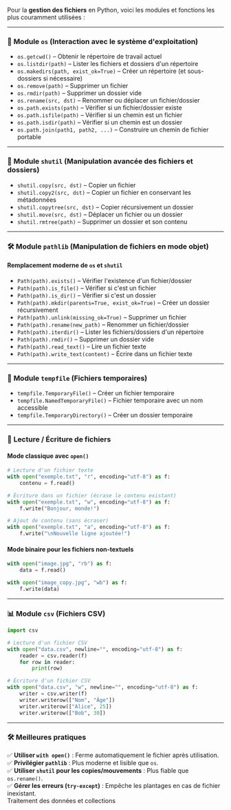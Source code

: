 Pour la **gestion des fichiers** en Python, voici les modules et fonctions les plus couramment utilisées :

---

### 📂 **Module `os`** (Interaction avec le système d'exploitation)
- `os.getcwd()` – Obtenir le répertoire de travail actuel
- `os.listdir(path)` – Lister les fichiers et dossiers d'un répertoire
- `os.makedirs(path, exist_ok=True)` – Créer un répertoire (et sous-dossiers si nécessaire)
- `os.remove(path)` – Supprimer un fichier
- `os.rmdir(path)` – Supprimer un dossier vide
- `os.rename(src, dst)` – Renommer ou déplacer un fichier/dossier
- `os.path.exists(path)` – Vérifier si un fichier/dossier existe
- `os.path.isfile(path)` – Vérifier si un chemin est un fichier
- `os.path.isdir(path)` – Vérifier si un chemin est un dossier
- `os.path.join(path1, path2, ...)` – Construire un chemin de fichier portable

---

### 📌 **Module `shutil`** (Manipulation avancée des fichiers et dossiers)
- `shutil.copy(src, dst)` – Copier un fichier
- `shutil.copy2(src, dst)` – Copier un fichier en conservant les métadonnées
- `shutil.copytree(src, dst)` – Copier récursivement un dossier
- `shutil.move(src, dst)` – Déplacer un fichier ou un dossier
- `shutil.rmtree(path)` – Supprimer un dossier et son contenu

---

### 🛠 **Module `pathlib`** (Manipulation de fichiers en mode objet)
#### Remplacement moderne de `os` et `shutil`
- `Path(path).exists()` – Vérifier l'existence d'un fichier/dossier
- `Path(path).is_file()` – Vérifier si c'est un fichier
- `Path(path).is_dir()` – Vérifier si c'est un dossier
- `Path(path).mkdir(parents=True, exist_ok=True)` – Créer un dossier récursivement
- `Path(path).unlink(missing_ok=True)` – Supprimer un fichier
- `Path(path).rename(new_path)` – Renommer un fichier/dossier
- `Path(path).iterdir()` – Lister les fichiers/dossiers d'un répertoire
- `Path(path).rmdir()` – Supprimer un dossier vide
- `Path(path).read_text()` – Lire un fichier texte
- `Path(path).write_text(content)` – Écrire dans un fichier texte

---

### 📜 **Module `tempfile`** (Fichiers temporaires)
- `tempfile.TemporaryFile()` – Créer un fichier temporaire
- `tempfile.NamedTemporaryFile()` – Fichier temporaire avec un nom accessible
- `tempfile.TemporaryDirectory()` – Créer un dossier temporaire

---

### 📑 **Lecture / Écriture de fichiers**
#### Mode classique avec `open()`
```python
# Lecture d'un fichier texte
with open("exemple.txt", "r", encoding="utf-8") as f:
    contenu = f.read()

# Écriture dans un fichier (écrase le contenu existant)
with open("exemple.txt", "w", encoding="utf-8") as f:
    f.write("Bonjour, monde!")

# Ajout de contenu (sans écraser)
with open("exemple.txt", "a", encoding="utf-8") as f:
    f.write("\nNouvelle ligne ajoutée!")
```

#### Mode binaire pour les fichiers non-textuels
```python
with open("image.jpg", "rb") as f:
    data = f.read()

with open("image_copy.jpg", "wb") as f:
    f.write(data)
```

---

### 📊 **Module `csv`** (Fichiers CSV)
```python
import csv

# Lecture d'un fichier CSV
with open("data.csv", newline="", encoding="utf-8") as f:
    reader = csv.reader(f)
    for row in reader:
        print(row)

# Écriture d'un fichier CSV
with open("data.csv", "w", newline="", encoding="utf-8") as f:
    writer = csv.writer(f)
    writer.writerow(["Nom", "Âge"])
    writer.writerow(["Alice", 25])
    writer.writerow(["Bob", 30])
```

---

### 🛠 **Meilleures pratiques**
✅ **Utiliser `with open()`** : Ferme automatiquement le fichier après utilisation.  
✅ **Privilégier `pathlib`** : Plus moderne et lisible que `os`.  
✅ **Utiliser `shutil` pour les copies/mouvements** : Plus fiable que `os.rename()`.  
✅ **Gérer les erreurs (`try-except`)** : Empêche les plantages en cas de fichier inexistant.  
Traitement des données et collections